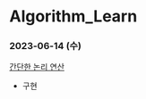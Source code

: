 # Algorithm_Learn
### 2023-06-14 (수)
[간단한 논리 연산](https://school.programmers.co.kr/learn/courses/30/lessons/181917)
- 구현
